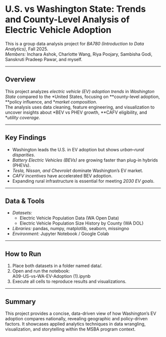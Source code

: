 # U.S. vs Washington State: Trends and County-Level Analysis of Electric Vehicle Adoption

This is a group data analysis project for *BA780 (Introduction to Data Analytics)*, Fall 2025.  
*Members:* Inchara Ashok, Charlotte Wang, Riya Poojary, Sambisha Godi, Sanskruti Pradeep Pawar, and myself.

---

## Overview
This project analyzes *electric vehicle (EV) adoption trends* in *Washington State* compared to the *United States, focusing on **county-level adoption, **policy influence, and **market composition*.  
The analysis uses data cleaning, feature engineering, and visualization to uncover insights about *BEV vs PHEV growth, **CAFV eligibility, and **utility coverage*.

---

## Key Findings
- Washington leads the U.S. in EV adoption but shows *urban–rural disparities*.  
- *Battery Electric Vehicles (BEVs)* are growing faster than plug-in hybrids (PHEVs).  
- *Tesla, Nissan, and Chevrolet* dominate Washington’s EV market.  
- *CAFV incentives* have accelerated BEV adoption.  
- Expanding rural infrastructure is essential for meeting *2030 EV goals*.

---

## Data & Tools
- *Datasets:*  
  - Electric Vehicle Population Data (WA Open Data)  
  - Electric Vehicle Population Size History by County (WA DOL)  
- *Libraries:* pandas, numpy, matplotlib, seaborn, missingno  
- *Environment:* Jupyter Notebook / Google Colab  

---

## How to Run
1. Place both datasets in a folder named data/.  
2. Open and run the notebook:  
   A09-US-vs-WA-EV-Adoption (1).ipynb  
3. Execute all cells to reproduce results and visualizations.

---

## Summary
This project provides a concise, data-driven view of how Washington’s EV adoption compares nationally, revealing geographic and policy-driven factors. It showcases applied analytics techniques in data wrangling, visualization, and storytelling within the MSBA program context.
